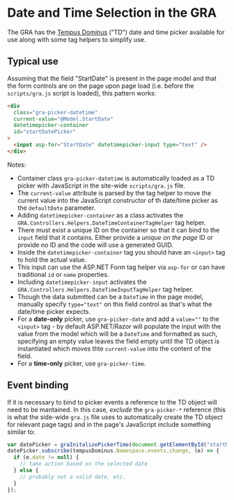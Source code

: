 # Date and Time Selection in the GRA

The GRA has the [Tempus Dominus](https://getdatepicker.com/) ("TD") date and time picker available for use along with some tag helpers to simplify use.

## Typical use

Assuming that the field "StartDate" is present in the page model and that the form controls are on the page upon page load (i.e. before the `scripts/gra.js` script is loaded), this pattern works:

```html
<div
  class="gra-picker-datetime"
  current-value="@Model.StartDate"
  datetimepicker-container
  id="startDatePicker"
>
  <input asp-for="StartDate" datetimepicker-input type="text" />
</div>
```

Notes:

- Container class `gra-picker-datetime` is automatically loaded as a TD picker with JavaScript in the site-wide `scripts/gra.js` file.
- The `current-value` attribute is parsed by the tag helper to move the current value into the JavaScript constructor of th date/time picker as the `defaultDate` parameter.
- Adding `datetimepicker-container` as a class activates the `GRA.Controllers.Helpers.DateTimeContainerTagHelper` tag helper.
- There must exist a unique ID on the container so that it can bind to the `input` field that it contains. Either provide a _unique on the page_ ID or provide no ID and the code will use a generated GUID.
- Inside the `datetimepicker-container` tag you should have an `<input>` tag to hold the actual value.
- This input can use the ASP.NET Form tag helper via `asp-for` or can have traditional `id` or `name` properties.
- Including `datetimepicker-input` activates the `GRA.Controllers.Helpers.DateTimeInputTagHelper` tag helper.
- Though the data submitted can be a `DateTime` in the page model, manually specify `type="text"` on this field control as that's what the date/time picker expects.
- For a **date-only** picker, use `gra-picker-date` and add a `value=""` to the `<input>` tag - by default ASP.NET/Razor will populate the input with the value from the model which will be a `DateTime` and formatted as such, specifying an empty value leaves the field empty until the TD object is instantiated which moves thte `current-value` into the content of the field. 
- For a **time-only** picker, use `gra-picker-time`.

## Event binding

If it is necessary to bind to picker events a reference to the TD object will need to be mantained. In this case, _exclude_ the `gra-picker-*` reference (this is what the side-wide `gra.js` file uses to automatically create the TD object for relevant page tags) and in the page's JavaScript include something similar to:

```js
var datePicker = graInitalizePickerTime(document.getElementById("startDatePicker"));
datePicker.subscribe(tempusDominus.Namespace.events.change, (e) => {
  if (e.date != null) {
    // take action based on the selected date
  } else {
    // probably not a valid date, etc.
  }
});
```
